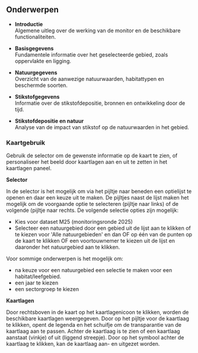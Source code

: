 ## Onderwerpen

- **Introductie**  
  Algemene uitleg over de werking van de monitor en de beschikbare functionaliteiten.

- **Basisgegevens**  
  Fundamentele informatie over het geselecteerde gebied, zoals oppervlakte en ligging.

- **Natuurgegevens**  
  Overzicht van de aanwezige natuurwaarden, habitattypen en beschermde soorten.

- **Stikstofgegevens**  
  Informatie over de stikstofdepositie, bronnen en ontwikkeling door de tijd.

- **Stikstofdepositie en natuur**  
  Analyse van de impact van stikstof op de natuurwaarden in het gebied.

### Kaartgebruik

Gebruik de selector om de gewenste informatie op de kaart te zien, of personaliseer het beeld door kaartlagen aan en uit te zetten in het kaartlagen paneel.

**Selector**

In de selector is het mogelijk om via het pijltje naar beneden een optielijst te openen en daar een keuze uit te maken. De pijltjes naast de lijst maken het mogelijk om de voorgaande optie te selecteren (pijltje naar links) of de volgende (pijltje naar rechts.
De volgende selectie opties zijn mogelijk:
- Kies voor dataset M25 (monitoringsronde 2025)
- Selecteer een natuurgebied door een gebied uit de lijst aan te klikken of te kiezen voor 'Alle natuurgebieden' en dan OF op één van de punten op de kaart te klikken OF een voortouwnemer te kiezen uit de lijst en daaronder het natuurgebied aan te klikken.
  
Voor sommige onderwerpen is het mogelijk om:
- na keuze voor een natuurgebied een selectie te maken voor een habitat/leefgebied.
- een jaar te kiezen
- een sectorgroep te kiezen

**Kaartlagen**

Door rechtsboven in de kaart op het kaartlagenicoon te klikken, worden de beschikbare kaartlagen weergegeven. Door op het pijltje voor de kaartlaag te klikken, opent de legenda en het schuifje om de transparantie van de kaartlaag aan te passen. Achter de kaartlaag is te zien of een kaartlaag aanstaat (vinkje) of uit (liggend streepje). Door op het symbool achter de kaartlaag te klikken, kan de kaartlaag aan- en uitgezet worden.
